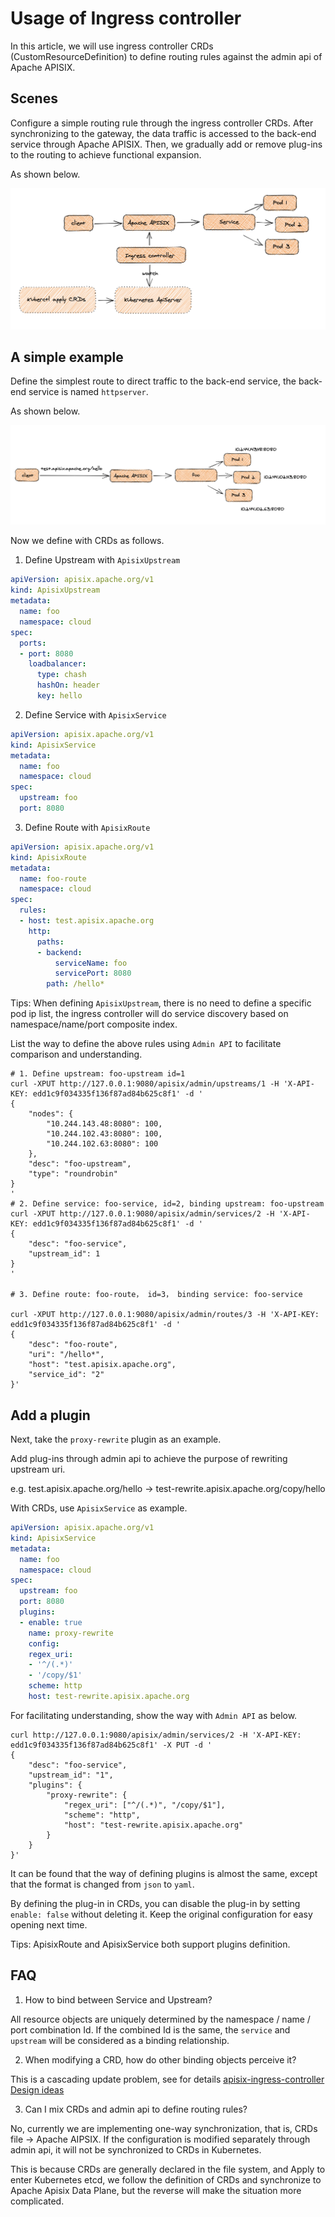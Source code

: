 # Usage of Ingress controller

In this article, we will use ingress controller CRDs (CustomResourceDefinition) to define routing rules against the admin api of Apache APISIX.

## Scenes

Configure a simple routing rule through the ingress controller CRDs. After synchronizing to the gateway, the data traffic is accessed to the back-end service through Apache APISIX. Then, we gradually add or remove plug-ins to the routing to achieve functional expansion.

As shown below.

![scene](./images/scene.png)

## A simple example

Define the simplest route to direct traffic to the back-end service, the back-end service is named `httpserver`.

As shown below.

![first](./images/first.png)

Now we define with CRDs as follows.

1. Define Upstream with `ApisixUpstream`

```yaml
apiVersion: apisix.apache.org/v1
kind: ApisixUpstream
metadata:
  name: foo
  namespace: cloud
spec:
  ports:
  - port: 8080
    loadbalancer:
      type: chash
      hashOn: header
      key: hello
```

2. Define Service with `ApisixService`

```yaml
apiVersion: apisix.apache.org/v1
kind: ApisixService
metadata:
  name: foo
  namespace: cloud
spec:
  upstream: foo
  port: 8080
```

3. Define Route with `ApisixRoute`

```yaml
apiVersion: apisix.apache.org/v1
kind: ApisixRoute
metadata:
  name: foo-route
  namespace: cloud
spec:
  rules:
  - host: test.apisix.apache.org
    http:
      paths:
      - backend:
          serviceName: foo
          servicePort: 8080
        path: /hello*
```

Tips: When defining `ApisixUpstream`, there is no need to define a specific pod ip list, the ingress controller will do service discovery based on namespace/name/port composite index.

List the way to define the above rules using `Admin API` to facilitate comparison and understanding.

```shell
# 1. Define upstream: foo-upstream id=1
curl -XPUT http://127.0.0.1:9080/apisix/admin/upstreams/1 -H 'X-API-KEY: edd1c9f034335f136f87ad84b625c8f1' -d '
{
    "nodes": {
        "10.244.143.48:8080": 100,
        "10.244.102.43:8080": 100,
        "10.244.102.63:8080": 100
    },
    "desc": "foo-upstream",
    "type": "roundrobin"
}
'
# 2. Define service: foo-service, id=2, binding upstream: foo-upstream
curl -XPUT http://127.0.0.1:9080/apisix/admin/services/2 -H 'X-API-KEY: edd1c9f034335f136f87ad84b625c8f1' -d '
{
    "desc": "foo-service",
    "upstream_id": 1
}
'

# 3. Define route: foo-route， id=3， binding service: foo-service

curl -XPUT http://127.0.0.1:9080/apisix/admin/routes/3 -H 'X-API-KEY: edd1c9f034335f136f87ad84b625c8f1' -d '
{
    "desc": "foo-route",
    "uri": "/hello*",
    "host": "test.apisix.apache.org",
    "service_id": "2"
}'
```

## Add a plugin

Next, take the `proxy-rewrite` plugin as an example.

Add plug-ins through admin api to achieve the purpose of rewriting upstream uri.

e.g. test.apisix.apache.org/hello -> test-rewrite.apisix.apache.org/copy/hello

With CRDs, use `ApisixService` as example.

```yaml
apiVersion: apisix.apache.org/v1
kind: ApisixService
metadata:
  name: foo
  namespace: cloud
spec:
  upstream: foo
  port: 8080
  plugins:
  - enable: true
    name: proxy-rewrite
    config:
    regex_uri:
    - '^/(.*)'
    - '/copy/$1'
    scheme: http
    host: test-rewrite.apisix.apache.org
```

For facilitating understanding, show the way with `Admin API` as below.

```shell
curl http://127.0.0.1:9080/apisix/admin/services/2 -H 'X-API-KEY: edd1c9f034335f136f87ad84b625c8f1' -X PUT -d '
{
    "desc": "foo-service",
    "upstream_id": "1",
    "plugins": {
        "proxy-rewrite": {
            "regex_uri": ["^/(.*)", "/copy/$1"],
            "scheme": "http",
            "host": "test-rewrite.apisix.apache.org"
        }
    }
}'
```

It can be found that the way of defining plugins is almost the same, except that the format is changed from `json` to `yaml`.

By defining the plug-in in CRDs, you can disable the plug-in by setting `enable: false` without deleting it. Keep the original configuration for easy opening next time.

Tips: ApisixRoute and ApisixService both support plugins definition.

## FAQ

1. How to bind between Service and Upstream?

All resource objects are uniquely determined by the namespace / name / port combination Id. If the combined Id is the same, the `service` and `upstream` will be considered as a binding relationship.

2. When modifying a CRD, how do other binding objects perceive it?

This is a cascading update problem, see for details [apisix-ingress-controller Design ideas](./design.md)

3. Can I mix CRDs and admin api to define routing rules?

No, currently we are implementing one-way synchronization, that is, CRDs file -> Apache AIPSIX. If the configuration is modified separately through admin api, it will not be synchronized to CRDs in Kubernetes.

This is because CRDs are generally declared in the file system, and Apply to enter Kubernetes etcd, we follow the definition of CRDs and synchronize to Apache Apisix Data Plane, but the reverse will make the situation more complicated.
